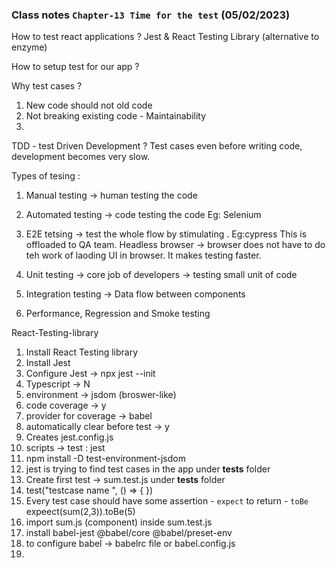 ### Class notes `Chapter-13 Time for the test` (05/02/2023)

How to test react applications ? Jest & React Testing Library (alternative to enzyme)

How to setup test for our app ? 



Why test cases ? 

1. New code should not old code 
2. Not breaking existing code - Maintainability 
3. 

TDD - test Driven Development ? Test cases even before writing code, development becomes very slow. 

Types of tesing : 
1. Manual testing -> human testing the code
2. Automated testing -> code testing the code  Eg: Selenium 

3. E2E tetsing -> test the whole flow by stimulating . Eg:cypress 
This is offloaded to QA team. 
Headless browser -> browser does not have to do teh work of laoding UI in browser. It makes testing faster. 

4. Unit testing -> core job of developers -> testing small unit of code 

5. Integration testing -> Data flow between components 

6. Performance, Regression and Smoke testing 


React-Testing-library
1. Install React Testing library
2. Install Jest 
3. Configure Jest -> npx jest --init 
4. Typescript -> N
5. environment -> jsdom (broswer-like)
6. code coverage -> y
7. provider for coverage -> babel 
8. automatically clear before test -> y 
9. Creates jest.config.js 
10. scripts -> test : jest 
11. npm install -D test-environment-jsdom
12. jest is trying to find test cases in the app under __tests__ folder 
13. Create first test -> sum.test.js under __tests__ folder
14. test("testcase name ", () => { })
15. Every test case should have some assertion -  `expect` to return - `toBe`  expeect(sum(2,3)).toBe(5) 
16. import sum.js (component) inside sum.test.js 
17. install babel-jest @babel/core @babel/preset-env
18. to configure babel -> babelrc file or babel.config.js
19. 
 










